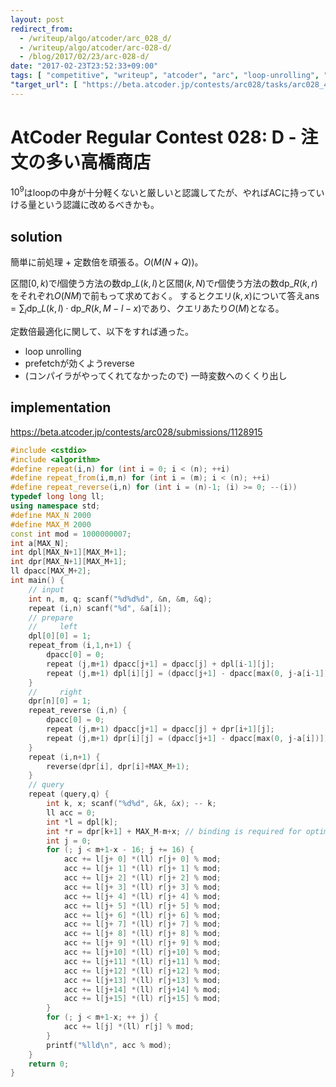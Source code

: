 ```yaml
---
layout: post
redirect_from:
  - /writeup/algo/atcoder/arc_028_d/
  - /writeup/algo/atcoder/arc-028-d/
  - /blog/2017/02/23/arc-028-d/
date: "2017-02-23T23:52:33+09:00"
tags: [ "competitive", "writeup", "atcoder", "arc", "loop-unrolling", "cache", "factoring-out", "lie" ]
"target_url": [ "https://beta.atcoder.jp/contests/arc028/tasks/arc028_4" ]
---
```


# AtCoder Regular Contest 028: D - 注文の多い高橋商店

$10^9$はloopの中身が十分軽くないと厳しいと認識してたが、やればACに持っていける量という認識に改めるべきかも。

## solution

簡単に前処理 + 定数倍を頑張る。$O(M(N + Q))$。

区間$[0,k)$で$l$個使う方法の数$\mathrm{dp}\_L(k,l)$と区間$(k,N)$で$r$個使う方法の数$\mathrm{dp}\_R(k,r)$をそれぞれ$O(NM)$で前もって求めておく。
するとクエリ$(k,x)$について答え$\mathrm{ans} = \sum_l \mathrm{dp}\_L(k,l) \cdot \mathrm{dp}\_R(k,M-l-x)$であり、クエリあたり$O(M)$となる。

定数倍最適化に関して、以下をすれば通った。

-   loop unrolling
-   prefetchが効くようreverse
-   (コンパイラがやってくれてなかったので) 一時変数へのくくり出し

## implementation

<https://beta.atcoder.jp/contests/arc028/submissions/1128915>

``` c++
#include <cstdio>
#include <algorithm>
#define repeat(i,n) for (int i = 0; i < (n); ++i)
#define repeat_from(i,m,n) for (int i = (m); i < (n); ++i)
#define repeat_reverse(i,n) for (int i = (n)-1; (i) >= 0; --(i))
typedef long long ll;
using namespace std;
#define MAX_N 2000
#define MAX_M 2000
const int mod = 1000000007;
int a[MAX_N];
int dpl[MAX_N+1][MAX_M+1];
int dpr[MAX_N+1][MAX_M+1];
ll dpacc[MAX_M+2];
int main() {
    // input
    int n, m, q; scanf("%d%d%d", &n, &m, &q);
    repeat (i,n) scanf("%d", &a[i]);
    // prepare
    //     left
    dpl[0][0] = 1;
    repeat_from (i,1,n+1) {
        dpacc[0] = 0;
        repeat (j,m+1) dpacc[j+1] = dpacc[j] + dpl[i-1][j];
        repeat (j,m+1) dpl[i][j] = (dpacc[j+1] - dpacc[max(0, j-a[i-1])]) % mod;
    }
    //     right
    dpr[n][0] = 1;
    repeat_reverse (i,n) {
        dpacc[0] = 0;
        repeat (j,m+1) dpacc[j+1] = dpacc[j] + dpr[i+1][j];
        repeat (j,m+1) dpr[i][j] = (dpacc[j+1] - dpacc[max(0, j-a[i])]) % mod;
    }
    repeat (i,n+1) {
        reverse(dpr[i], dpr[i]+MAX_M+1);
    }
    // query
    repeat (query,q) {
        int k, x; scanf("%d%d", &k, &x); -- k;
        ll acc = 0;
        int *l = dpl[k];
        int *r = dpr[k+1] + MAX_M-m+x; // binding is required for optimization
        int j = 0;
        for (; j < m+1-x - 16; j += 16) {
            acc += l[j+ 0] *(ll) r[j+ 0] % mod;
            acc += l[j+ 1] *(ll) r[j+ 1] % mod;
            acc += l[j+ 2] *(ll) r[j+ 2] % mod;
            acc += l[j+ 3] *(ll) r[j+ 3] % mod;
            acc += l[j+ 4] *(ll) r[j+ 4] % mod;
            acc += l[j+ 5] *(ll) r[j+ 5] % mod;
            acc += l[j+ 6] *(ll) r[j+ 6] % mod;
            acc += l[j+ 7] *(ll) r[j+ 7] % mod;
            acc += l[j+ 8] *(ll) r[j+ 8] % mod;
            acc += l[j+ 9] *(ll) r[j+ 9] % mod;
            acc += l[j+10] *(ll) r[j+10] % mod;
            acc += l[j+11] *(ll) r[j+11] % mod;
            acc += l[j+12] *(ll) r[j+12] % mod;
            acc += l[j+13] *(ll) r[j+13] % mod;
            acc += l[j+14] *(ll) r[j+14] % mod;
            acc += l[j+15] *(ll) r[j+15] % mod;
        }
        for (; j < m+1-x; ++ j) {
            acc += l[j] *(ll) r[j] % mod;
        }
        printf("%lld\n", acc % mod);
    }
    return 0;
}
```
